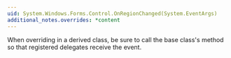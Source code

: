 ```yaml
---
uid: System.Windows.Forms.Control.OnRegionChanged(System.EventArgs)
additional_notes.overrides: *content
---
```


<p>When overriding <xref href="System.Windows.Forms.Control.OnRegionChanged(System.EventArgs)"></xref> in a derived class, be sure to call the base class's <xref href="System.Windows.Forms.Control.OnRegionChanged(System.EventArgs)"></xref> method so that registered delegates receive the event.</p>


